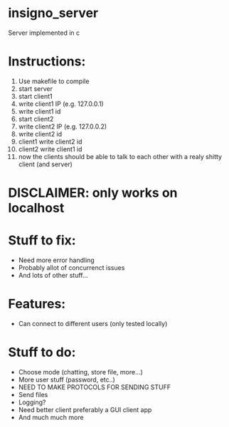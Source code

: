 # insigno_server
Server implemented in c

# Instructions:
1. Use makefile to compile
1. start server
1. start client1
1. write client1 IP (e.g. 127.0.0.1)
1. write client1 id
1. start client2 
1. write client2 IP (e.g. 127.0.0.2)
1. write client2 id
1. client1 write client2 id
1. client2 write client1 id
1. now the clients should be able to talk to each other with a realy shitty client (and server)

# DISCLAIMER: only works on localhost

# Stuff to fix:
* Need more error handling
* Probably allot of concurrenct issues
* And lots of other stuff...

# Features:
* Can connect to different users (only tested locally)

# Stuff to do:
* Choose mode (chatting, store file, more...)
* More user stuff (password, etc..)
* NEED TO MAKE PROTOCOLS FOR SENDING STUFF
* Send files
* Logging?
* Need better client preferably a GUI client app
* And much much more

